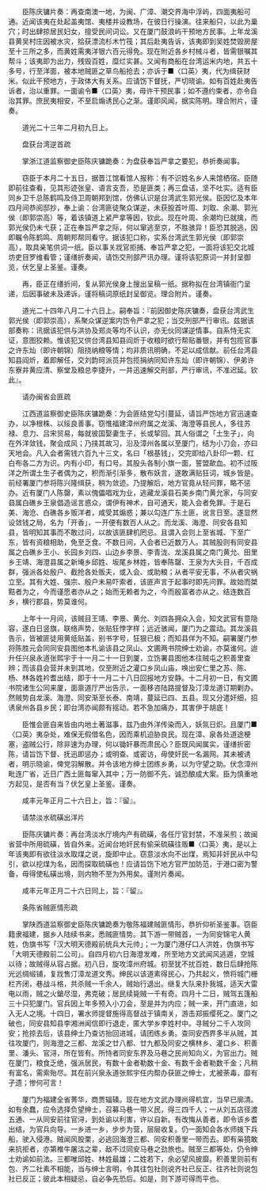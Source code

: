 <!-- { "loadSidebar": true } -->
　　臣陈庆镛片奏：再查南澳一地，为闽、广漳、潮交界海中浮屿，四面夷船可通。近闻该夷在处起盖夷馆、夷楼并设教场，在彼日行操演。往来船只，以此为巢穴；时出肆掠居民妇女，擅受民间词讼。又在厦门鼓浪屿干预地方民事。上年龙溪县黄吴村庄因被水灾，拾获漂流杉木竹筏；其后赴夷告诉，该夷即到吴姓焚毁房屋至十三所之多，而黄姓需夷洋银六百元得免。现在附近各乡村械斗者，皆需银嘱其帮斗；该夷即为出力，残毁百姓，糜烂实甚。又闻有商船在台湾运米内地，共五十多号，行至洋面，被本地贼匪之草鸟船抢去；亦诉于■〈口英〉夷，代为缉获财米。似此干预地方，于政体大有关系。应请饬下督抚，严切晓谕。如有百姓赴夷告诉者，治以重罪。一面谕令■〈口英〉夷，毋许干预民事；如不遵约束者，亦令自治其罪。庶民夷相安，不至启煽诱民心之渐。谨即风闻，据实陈明。理合附片，谨奏。

　　道光二十三年二月初九日上。

　　盘获台湾逆首疏

　　掌浙江道监察御史臣陈庆镛跪奏：为盘获奉旨严拿之要犯，恭折奏闻事。

　　窃臣于本月二十五日，据晋江馆看馆人报称：有不识姓名乡人来馆栖宿。臣随即前往查看，见其形迹张皇、语言支吾，恐是匪类；再三盘诘，坚不吐实。适有臣同乡卫千总陈鹤鸣及侍卫周朝邦到馆，仿佛认识是台湾武生郭光侯。臣因忆及本年四月间恭阅邸抄，奉上谕：台湾匪徒聚众谋逆，未获股首叶周、刘取、余潮、郭光侯（即郭崇高）等，着该镇道上紧严拿等因，钦此。现在叶周、余潮均已就擒，而郭光侯仍未弋获；正在奉旨严拿之际，何以窜逃至京，不胜骇异！臣恐其脱逃，因即瞩令陈鹤鸣、周朝邦帮同看守。据该犯口称，实系台湾武生郭光侯（即郭崇高），取具亲笔供词一纸。臣以事关戕官拒捕、奉旨严拿之犯，一面将该犯交北城坊吏目罗维看管；谨缮折奏闻，请饬交刑部严讯办理。谨将该犯原词一并封呈御览，伏乞皇上圣鉴。谨奏。

　　再，臣正在缮折间，复从郭光侯身上搜出呈稿一纸。据称拟在台湾镇衙门呈递，后因事破未及递诉。谨将稿词原纸封呈御览。理合附片。谨奏。

　　道光二十四年八月二十六日上。嗣奉旨：『前因御史陈庆镛奏，盘获台湾武生郭光侯（即郭崇高），系聚众谋逆案内饬令严拿之犯；当交刑部严行审讯。兹据该部奏称：讯据该犯供与洪协及郑炎等均不认识，亦无伙同谋逆情事。自系恃无实证，意图狡赖。惟该犯又供台湾县知县阎炘于收粮时欲行帮贴番银，并有包揽官事之许东灿（即许朝锦）阻挠纳粮等情；均非质讯明确，不足以成信献。前任台湾县知县阎炘，着即解任，交刘韵珂派员并包揽捐纳同知许东灿（即许朝锦）、伊弟许东寮并黄应清、察堂及粮总李捷升，一并迅速解交刑部，严行审讯，不准迟延。钦此』。

　　请办闽省会匪疏

　　江西道监察御史臣陈庆镛跪奏：为会匪结党勾引蔓延，请旨严饬地方官迅速查办，以净根株、以绥良善事。窃惟福建漳州府属之龙溪、海澄等县民人，多往苏禄、息力、吕宋贸易，每就彼国娶妻生子，长或挈回。其人俗谓之「土生子」，向在外洋敛钱，聚会成风；乃挟其故习，沿及漳州各属以至厦门，结为小刀会，亦曰天地会。凡入会者需钱六百九十三文，名曰「根基钱」，交完即给八卦印一颗、红白布各二方为识。内有小印，有口号。其股头各制小旗一面，誓盟歃血。初不过阪洋之所谓土生子者偶为之，积而渐引渐多，散布妖言，遂敢满贴狂词，城乡皆是。前经署厦门参将陈兴隆缉获，稍为敛迹。乃提解后，地方官竟从轻问罪，略不惩办。近有厦门人陈罄，素以傀儡唱戏为业，逃藏龙溪县石美乡南门黄允家，与同安县属白礁乡王泉倡造谣言惑众，谓伊有神术，自可通天，能入会者免罪。于是石美、海沧、白礁各乡贩洋者，咸受其煽惑；兼以勾连广东土匪，讹言日至。遂显然设敛钱之局，名为「开香」，一开便有数百人从之。而龙溪、海澄、同安各县知县，皆明知其事而不敢过问，以故该匪肆机罔忌。且谓入会则上至省城、下至广东，皆有资粮相助，免至乏食。不数日间，入会者已近数万人。其贼股则有同安县属之白礁乡王小、长园乡刘四、山边乡李景、李青泷、龙溪县属之南门黄允、田里乡王靖、海澄县属之新埯乡邱姓、坂尾乡林姓，皆奉陈罄、王泉为大头目，千百成群，强派各处殷户、截抢各处贩夫，或入会、或助粮；从者平安无事，不从者灾祸立至。其有大姓、强宗、殷户未易吓索者，该匪声言于起事时即先问罪。故始而桀黠者为之，今而谨愿者亦从之；始而无赖者为之，今而殷富者亦从之。结连数百乡，横行郡县，势莫谁何。

　　上年十一月间，该贼目王靖、李景、黄允、刘四各拥众入会，知文武官有意隐容，遂白日竖旗，联络声势，张贴狂悖字样；远近骇闻，厦门为之震动。其龙溪县告示，皆被匪徒用黄纸贴盖，别书字号，狂狠已极；而知县佯为不知。嗣署厦门参将陈胜元会同同安县图他本札谕该县之凤山、文圃两书院绅士劝谕，亦莫谁何。迨升任兴泉永道张熙宇于十一月二十一日到厦，立饬署县图他本往贼屯之积善里查辨；而该县会营并未到其地，仅至附近之灌口乡凤山庙，唤出安仁里之苏、陈、杨、林各姓衿耆出结，即于十一月二十八日回报地方安静。十二月初一日，有文圃书院诸生公同来厦，面禀道厅严出告示，一面移咨陆路提督及汀漳龙道订期剿办。然贼势自龙溪、海澄、同安渐至长泰、南靖，蔓延已四、五县。现又分遣奸细，招诱泉州各县乡民；即台湾亦闻颇有摇动。若不急加痛办，其害伊于胡底！

　　臣惟会匪自来皆由内地土著滋事，兹乃由外洋传染而入，妖氛日炽。且厦门■〈口英〉夷杂处，难保无假借名色，因而乘机迫胁良民。现在漳、泉各处道途梗塞，盗贼公行，除非速为办理，何以锄奸暴而肃民心？臣既风闻属实，谨缮折密陈，请旨饬下督、抚迅即惩办；或明查、或密访，毋使奸民一名漏网。其未被诱者，明示晓谕，俾党羽解散。并令该地方绅士团练乡勇，以为守望之助。伏念漳州毗连广省，近日广西土匪每窜入其中；万一防御不先，诚恐酿成大案。臣为慎重地方起见，是否有当？伏乞皇上圣鉴。谨奏。

　　咸丰元年正月二十六日上，旨：『留』。

　　请禁淡水硫磺出洋片

　　臣陈庆镛片奏：再台湾淡水厅境内产有硫磺，各任厅官封禁，不准采煎；故闽省营中所用硫磺，皆自外来。近闻台地奸民有偷采硫磺往贩■〈口英〉夷，是以上年该夷即有欲往淡水取煤之说，旋即中止。窃意淡水向不出煤，焉知非奸民从中勾引，欲以挖煤为名，因而探取硫磺也！应请旨饬下地方官严加防范，于港口密为警备，毋得使私磺出境，则内物不至为外用矣。谨附片奏闻。

　　咸丰元年正月二十六日同上，旨：『留』。

　　条陈省贼匪情形疏

　　掌陕西道监察御史臣陈庆镛跪奏为敬陈福建贼匪情形，恭折仰祈圣鉴事。窃臣籍隶福建，据乡人陆续书来，悉贼匪情势。其下游一带贼首，一为同安锦宅人黄姓，伪旗书写「汉大明天德殿前统兵大元帅」；一为厦门港仔口人洪姓，伪旗书写「大明天德殿前二公司」。自四月初六日海澄发难，所至地方文武闻风逃遁，空城以待；故贼得从容占据。初八日，旋攻漳州府城。初至犹不扰百姓，数日后肆抢陈光远绸缎铺，复戕售汀漳龙道文秀。绅民以该道素得民心，乃共起义，愤将城门栅栏齐闭，巷战斗格，共杀贼一千余人，贼始行退出。继复大队来扑我城，适天大雷电以雨，贼之火鎗尽湿，弗克破；居民续毙贼一千有奇。四月十二日，贼驾五篷船三十只犯厦门。官兵因上年多预入小刀会，至是并为内应；贼一来，开门直进，如入无人之境。十四日，署水师提督施得高督战于镇南关，游击郑振缨死之。厦门之破也，同安县知县李湘洲闻信即行退走，匿大学乡李姓村中。寻贼分二千人攻同安；抢掠去后，该县绅士乃查访抬回进城，请团练乡勇。查同安西界多半从贼，其往攻厦门，则海澄之三都、龙溪之廿八都、廿九都及同安之横林乡、灌口乡、积善里、潘头、官浔，所在皆有。所恃者同安东界及马巷之民尚知向义，为官出力。贼在厦门，粮食乏绝，强派居民，有数十金者勒数十金、有数千金者勒数千金；凡稍有富名，需索殆尽。其在前兴泉永道张熙宇任内帮办获匪之绅士，尤被荼毒，靡有孑遗；惨何可言！

　　厦门为福建全省菁华，商贾辐辏。现在地方文武办理尚得机宜，当早已廓清。如有余蠢，应令选择负望绅士，召募马巷一带义民，得三四千人；一从刘五店径渡五通、一从同安前往官浔，到处谕以利害，许以自新。有改悔从善者，即令该乡耆出结，为官兵向导。一乡进一乡，步步为营，层层收复。仍一面知会各水师拨下兵船，驶入侵港。贼闻风股栗，必逃回海澄三都、同安积善里一带而去。即有枭獍敢来抗拒者，亦第椎牛屠沽之辈，敌不过同安马巷之劲旅也。贼至三都等处，仍令绅士劝谕如前法。三都唯邱姓、林姓最雄；二姓若下，余必望风披靡。积善里则前有包、齐二社素不相能，当与绅士言明，令其往包社则说齐社已反正、往齐社则说包社已反正；彼此本相疑忌，自必争先恐后。如是，则下游可得而平也。

